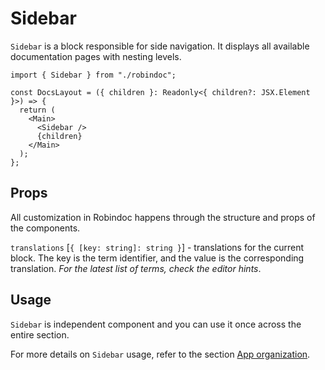 # Sidebar

`Sidebar` is a block responsible for side navigation. It displays all available documentation pages with nesting levels.

```tsx filename="/docs/layout.tsx"
import { Sidebar } from "./robindoc";

const DocsLayout = ({ children }: Readonly<{ children?: JSX.Element }>) => {
  return (
    <Main>
      <Sidebar />
      {children}
    </Main>
  );
};
```

## Props

All customization in Robindoc happens through the structure and props of the components.

`translations` [`{ [key: string]: string }`] - translations for the current block. The key is the term identifier, and the value is the corresponding translation. _For the latest list of terms, check the editor hints_.

## Usage

`Sidebar` is independent component and you can use it once across the entire section.

For more details on `Sidebar` usage, refer to the section [App organization](../../01-getting-started/04-app-organization.md).
